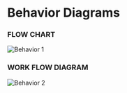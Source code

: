 # Behavior Diagrams

### FLOW CHART

![Behavior 1](https://user-images.githubusercontent.com/99074356/156680366-9e4d8771-3730-4c4a-88f8-579c2dca79ec.png)


### WORK FLOW DIAGRAM

![Behavior 2](https://user-images.githubusercontent.com/99074356/156680428-6841a88c-70d8-4cb8-9604-9a689e49ed00.png)
